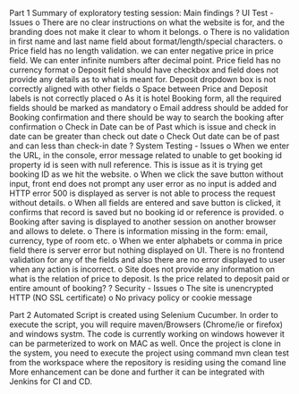Part 1
Summary of exploratory testing session:
Main findings ? UI Test - Issues
o There are no clear instructions on what the website is for, and the branding does not make it clear to whom it belongs. o There is no validation in first name and last name field about format/length/special characters. o Price field has no length validation. we can enter negative price in price field. We can enter infinite numbers after decimal point. Price field has no currency format o Deposit field should have checkbox and field does not provide any details as to what is meant for. Deposit dropdown box is not correctly aligned with other fields o Space between Price and Deposit labels is not correctly placed o As it is hotel Booking form, all the required fields should be marked as mandatory o Email address should be added for Booking confirmation and there should be way to search the booking after confirmation o Check in Date can be of Past which is issue and check in date can be greater than check out date o Check Out date can be of past and can less than check-in date ? System Testing - Issues
o When we enter the URL, in the console, error message related to unable to get booking id property id is seen with null reference. This is issue as it is trying get booking ID as we hit the website. o When we click the save button without input, front end does not prompt any user error as no input is added and HTTP error 500 is displayed as server is not able to process the request without details. o When all fields are entered and save button is clicked, it confirms that record is saved but no booking id or reference is provided. o Booking after saving is displayed to another session on another browser and allows to delete. o There is information missing in the form: email, currency, type of room etc. o When we enter alphabets or comma in price field there is server error but nothing displayed on UI. There is no frontend validation for any of the fields and also there are no error displayed to user when any action is incorrect. o Site does not provide any information on what is the relation of price to deposit. Is the price related to deposit paid or entire amount of booking? ?
Security - Issues o The site is unencrypted HTTP (NO SSL certificate) o No privacy policy or cookie message

Part 2 Automated Script is created using Selenium Cucumber. In order to execute the script, you will require maven/Browsers (Chrome/ie or firefox) and windows systm. The code is currently working on windows however it can be parmeterized to work on MAC as well.
Once the project is clone in the system, you need to execute the project using command
mvn clean test from the workspace where the repository is residing using the comand line
More enhancement can be done and further it can be integrated with Jenkins for CI and CD.